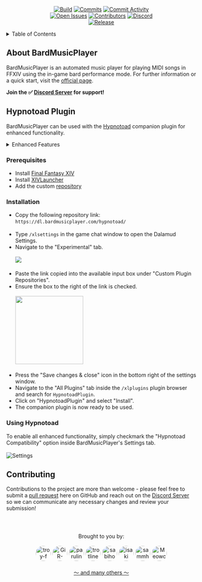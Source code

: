 <p align="center">
  <!-- Build & commit activity -->
  <a href="https://github.com/Meowchestra/BardMusicPlayer/actions/workflows/Build.yml">
    <img src="https://img.shields.io/github/actions/workflow/status/BardMusicPlayer/BardMusicPlayer/Build.yml?branch=develop&style=for-the-badge" alt="Build"/></a>
  <a href="https://github.com/Meowchestra/BardMusicPlayer/commits/develop">
    <img src="https://img.shields.io/github/last-commit/Meowchestra/BardMusicPlayer/develop?color=00D162&style=for-the-badge" alt="Commits"/></a>
   <a href="https://github.com/Meowchestra/BardMusicPlayer/commits/develop">
    <img src="https://img.shields.io/github/commit-activity/m/Meowchestra/BardMusicPlayer?color=00D162&style=for-the-badge" alt="Commit Activity"/></a>
  <br>
  <!-- Other -->
  <a href="https://github.com/BardMusicPlayer/BardMusicPlayer/issues">
    <img src="https://img.shields.io/github/issues-raw/BardMusicPlayer/BardMusicPlayer?color=EA9C0A&style=for-the-badge" alt="Open Issues"/></a>
  <a href="https://github.com/BardMusicPlayer/BardMusicPlayer/graphs/contributors">
    <img src="https://img.shields.io/github/contributors/BardMusicPlayer/BardMusicPlayer?color=009009&style=for-the-badge" alt="Contributors"/></a>
  <a href="https://discord.gg/bmp">
    <img src="https://img.shields.io/discord/476802720922206209?color=5865F2&label=&logo=Discord&logoColor=ffffff&style=for-the-badge" alt="Discord"/></a>
  <br> 
  <!-- Version -->
  <a href="https://github.com/Meowchestra/BardMusicPlayer/releases/tag">
    <img src="https://img.shields.io/github/v/tag/Meowchestra/BardMusicPlayer?label=Release&logo=git&logoColor=ffffff&style=for-the-badge" alt="Release"/></a>
</p>

<details>
  <summary>Table of Contents</summary>
  <ol>
    <li><a href="#about">About BardMusicPlayer</a></li>
    <li><a href="#plugin">Hypnotoad Plugin</a>
      <ul>
        <li><a href="#prerequisites">Prerequisites</a></li>
        <li><a href="#installation">Installation</a></li>
        <li><a href="#usage">Using Hypnotoad </a></li>
      </ul></li>
    <li><a href="#contributing">Contributing</a></li>
  </ol>
</details>

<section id="about">

# About BardMusicPlayer
  <p> BardMusicPlayer is an automated music player for playing MIDI songs in FFXIV using the in-game bard performance mode. 
For further information or a quick start, visit the <a href="https://bardmusicplayer.com/">official page</a>.</p>

**Join the ✅ [Discord Server](https://discord.gg/bmp) for support!**
</section>

<section id="plugin">

# Hypnotoad Plugin
BardMusicPlayer can be used with the <a href="https://github.com/BardMusicPlayer/Hypnotoad-Plugin">Hypnotoad</a> companion plugin for enhanced functionality.

<details>
<summary>Enhanced Features</summary>

    * Output lyrics.
    * Chat while performing.
    * Direct instrument open & close.
    * Direct ensemble ready / accept.
    * Improved note playing.
    * Set graphics toggle.
    
    And much more!
</details>
</section>

<section id="prerequisites">

### Prerequisites

* Install <a href="https://www.finalfantasyxiv.com/" alt="Final Fantasy XIV">Final Fantasy XIV</a>
* Install <a href="https://github.com/goatcorp/FFXIVQuickLauncher#how-to-install-the-launcher" alt="XIVLauncher">XIVLauncher</a>
* Add the custom <a href="#installation" alt="repository">repository</a>
</section>

<section id="installation">

### Installation
* Copy the following repository link: <br>
  `https://dl.bardmusicplayer.com/hypnotoad/` <br><br>
* Type `/xlsettings` in the game chat window to open the Dalamud Settings.
* Navigate to the "Experimental" tab.
  <br><br><a><img src="https://i.imgur.com/FDlwtbe.png" /></a><br><br>
* Paste the link copied into the available input box under "Custom Plugin Repositories".
* Ensure the box to the right of the link is checked.
  <br><br><a><img src="https://i.imgur.com/eSGDKYT.png" height="180" /></a><br><br>
* Press the "Save changes & close" icon in the bottom right of the settings window.
* Navigate to the "All Plugins" tab inside the `/xlplugins` plugin browser and search for `HypnotoadPlugin`.
* Click on "HypnotoadPlugin" and select "Install".
* The companion plugin is now ready to be used.
</section>


<section id="usage">

### Using Hypnotoad
To enable all enhanced functionality, simply checkmark the "Hypnotoad Compatibility" option inside BardMusicPlayer's Settings tab.
  <br><br><a><img src="https://i.imgur.com/gNHQoew.png" alt="Settings"/></a><br>
</section>

<section id="contributing">

# Contributing
Contributions to the project are more than welcome - please feel free to submit a [pull request](https://github.com/BardMusicPlayer/BardMusicPlayer/pulls) here on GitHub and reach out on the [Discord Server](https://discord.gg/bmp) so we can communicate any necessary changes and review your submission!
</section>

#

<p align="center">
  <br> Brought to you by: <br><br>

  <a href="https://github.com/troy-f">
    <img src="https://avatars.githubusercontent.com/u/69164391?v=4" width="40" style="border-radius:50%" alt="troy-f"/></a>

  <a href="https://github.com/GiR-Zippo">
    <img src="https://avatars.githubusercontent.com/u/324273?v=4" width="40" style="border-radius:50%" alt="GiR-Zippo"/></a>

  <a href="https://github.com/parulina">
    <img src="https://avatars.githubusercontent.com/u/6361957?v=4" width="40" style="border-radius:50%" alt="parulina"/></a>

  <a href="https://github.com/trotlinebeercan">
    <img src="https://avatars.githubusercontent.com/u/1673591?v=4" width="40" style="border-radius:50%" alt="trotlinebeercan"/></a>

  <a href="https://github.com/sabihoshi">
    <img src="https://avatars.githubusercontent.com/u/25006819?v=4" width="40" style="border-radius:50%" alt="sabihoshi"/></a>

  <a href="https://github.com/isaki">
    <img src="https://avatars.githubusercontent.com/u/10616227?v=4" width="40" style="border-radius:50%" alt="isaki"/></a>

  <a href="https://github.com/sammhill">
    <img src="https://avatars.githubusercontent.com/u/18413733?v=4" width="40" style="border-radius:50%" alt="sammhill"/></a>

  <a href="https://github.com/Meowchestra">
    <img src="https://avatars.githubusercontent.com/u/42126400?v=4" width="40" style="border-radius:50%" alt="Meowchestra"/></a>
  <br><br>
  <a href="https://github.com/BardMusicPlayer/BardMusicPlayer/graphs/contributors">～ and many others ～</a>
</p>
